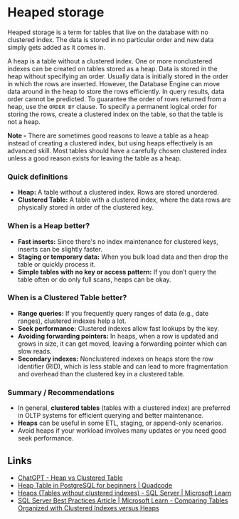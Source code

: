 # Heaped storage

Heaped storage is a term for tables that live on the database with no clustered index. The data is stored in no particular order and new data simply gets added as it comes in.

A heap is a table without a clustered index. One or more nonclustered indexes can be created on tables stored as a heap. Data is stored in the heap without specifying an order. Usually data is initially stored in the order in which the rows are inserted. However, the Database Engine can move data around in the heap to store the rows efficiently. In query results, data order cannot be predicted. To guarantee the order of rows returned from a heap, use the `ORDER BY` clause. To specify a permanent logical order for storing the rows, create a clustered index on the table, so that the table is not a heap.

**Note -** There are sometimes good reasons to leave a table as a heap instead of creating a clustered index, but using heaps effectively is an advanced skill. Most tables should have a carefully chosen clustered index unless a good reason exists for leaving the table as a heap.

### Quick definitions

- **Heap:** A table without a clustered index. Rows are stored unordered.
- **Clustered Table:** A table with a clustered index, where the data rows are physically stored in order of the clustered key.

### When is a Heap better?

- **Fast inserts:** Since there's no index maintenance for clustered keys, inserts can be slightly faster.
- **Staging or temporary data:** When you bulk load data and then drop the table or quickly process it.
- **Simple tables with no key or access pattern:** If you don’t query the table often or do only full scans, heaps can be okay.

### When is a Clustered Table better?

- **Range queries:** If you frequently query ranges of data (e.g., date ranges), clustered indexes help a lot.
- **Seek performance:** Clustered indexes allow fast lookups by the key.
- **Avoiding forwarding pointers:** In heaps, when a row is updated and grows in size, it can get moved, leaving a forwarding pointer which can slow reads.
- **Secondary indexes:** Nonclustered indexes on heaps store the row identifier (RID), which is less stable and can lead to more fragmentation and overhead than the clustered key in a clustered table.

### Summary / Recommendations

- In general, **clustered tables** (tables with a clustered index) are preferred in OLTP systems for efficient querying and better maintenance.
- **Heaps** can be useful in some ETL, staging, or append-only scenarios.
- Avoid heaps if your workload involves many updates or you need good seek performance.

## Links

- [ChatGPT - Heap vs Clustered Table](https://chatgpt.com/share/68376b78-5254-8012-a4db-93591e08fb6c)
- [Heap Table in PostgreSQL for beginners \| Quadcode](https://medium.com/quadcode-life/structure-of-heap-table-in-postgresql-d44c94332052)
- [Heaps (Tables without clustered indexes) - SQL Server \| Microsoft Learn](https://learn.microsoft.com/en-us/sql/relational-databases/indexes/heaps-tables-without-clustered-indexes)
- [SQL Server Best Practices Article \| Microsoft Learn - Comparing Tables Organized with Clustered Indexes versus Heaps](https://learn.microsoft.com/en-us/previous-versions/sql/sql-server-2005/administrator/cc917672(v=technet.10))
